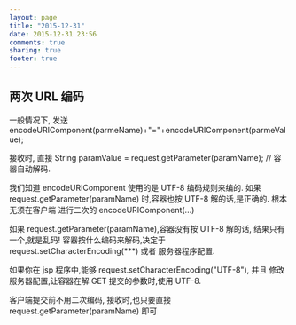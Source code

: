 ```yaml
---
layout: page
title: "2015-12-31"
date: 2015-12-31 23:56
comments: true
sharing: true
footer: true
---
```


## 两次 URL 编码

一般情况下, 发送 encodeURIComponent(parmeName)+"="+encodeURIComponent(parmeValue);

接收时, 直接 String paramValue = request.getParameter(paramName); // 容器自动解码.

我们知道 encodeURIComponent 使用的是 UTF-8 编码规则来编的.
如果 request.getParameter(paramName) 时,容器也按 UTF-8 解的话,是正确的. 根本无须在客户端
进行二次的 encodeURIComponent(...)

如果 request.getParameter(paramName),容器没有按 UTF-8 解的话, 结果只有一个,就是乱码!
容器按什么编码来解码,决定于 request.setCharacterEncoding(***) 或者 服务器程序配置.

如果你在 jsp 程序中,能够 request.setCharacterEncoding("UTF-8"), 并且 修改服务器配置,让容器在解 GET 提交的参数时,使用 UTF-8.

客户端提交前不用二次编码, 接收时,也只要直接 request.getParameter(paramName) 即可
